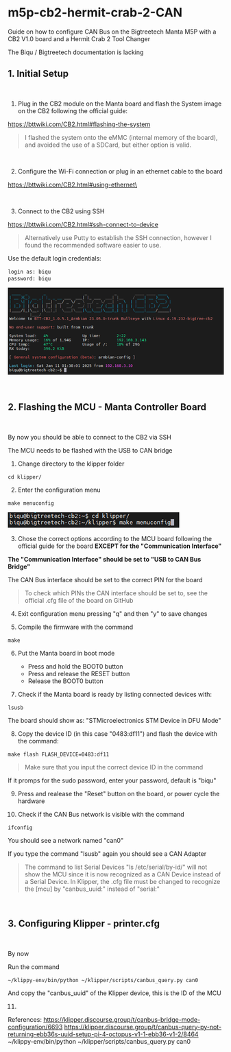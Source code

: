 # m5p-cb2-hermit-crab-2-CAN
Guide on how to configure CAN Bus on the Bigtreetech Manta M5P with a CB2 V1.0 board and a Hermit Crab 2 Tool Changer

The Biqu / Bigtreetech documentation is lacking 

## 1. Initial Setup

<br/>

1. Plug in the CB2 module on the Manta board and flash the System image on the CB2 following the official guide:

  https://bttwiki.com/CB2.html#flashing-the-system

  > I flashed the system onto the eMMC (internal memory of the board), and avoided the use of a SDCard, but either option is valid. 
  
  <br/>

2. Configure the Wi-Fi connection or plug in an ethernet cable to the board

  https://bttwiki.com/CB2.html#using-ethernet\

  <br/>

3. Connect to the CB2 using SSH

  https://bttwiki.com/CB2.html#ssh-connect-to-device

  > Alternatively use Putty to establish the SSH connection, however I found the recommended software easier to use.

  Use the default login credentials:

```
login as: biqu
password: biqu
```

![](/images/1-SSH.png)

<br/>

## 2. Flashing the MCU - Manta Controller Board

<br/>

By now you should be able to connect to the CB2 via SSH

The MCU needs to be flashed with the USB to CAN bridge

1. Change directory to the klipper folder

```
cd klipper/
```

2. Enter the configuration menu

```
make menuconfig
```

![](/images/2-makemenuconfig.png)


3. Chose the correct options according to the MCU board following the official guide for the board **EXCEPT for the "Communication Interface"**


**The "Communication Interface" should be set to "USB to CAN Bus Bridge"**

The CAN Bus interface should be set to the correct PIN for the board

> To check which PINs the CAN interface should be set to, see the official .cfg file of the board on GitHub

4. Exit configuration menu pressing "q" and then "y" to save changes

5. Compile the firmware with the command

```
make
```

6. Put the Manta board in boot mode
   - Press and hold the BOOT0 button
   - Press and release the RESET button
   - Release the BOOT0 button

7. Check if the Manta board is ready by listing connected devices with:

```
lsusb
```

The board should show as: "STMicroelectronics STM Device in DFU Mode"

8. Copy the device ID (in this case "0483:df11") and flash the device with the command:

```
make flash FLASH_DEVICE=0483:df11
```

> Make sure that you input the correct device ID in the command

If it promps for the sudo password, enter your password, default is "biqu"

9. Press and realease the "Reset" button on the board, or power cycle the hardware

10. Check if the CAN Bus network is visible with the command


```
ifconfig
```

You should see a network named "can0"

If you type the command "lsusb" again you should see a CAN Adapter

> The command to list Serial Devices "ls /etc/serial/by-id/" will not show the MCU since it is now recognized as a CAN Device instead of a Serial Device. In Klipper, the .cfg file must be changed to recognize the [mcu] by "canbus_uuid:" instead of "serial:"

<br/>

## 3. Configuring Klipper - printer.cfg

<br/>

By now


Run the command
```
~/klippy-env/bin/python ~/klipper/scripts/canbus_query.py can0
```
And copy the "canbus_uuid" of the Klipper device, this is the ID of the MCU




11. 

References:
https://klipper.discourse.group/t/canbus-bridge-mode-configuration/6693
https://klipper.discourse.group/t/canbus-query-py-not-returning-ebb36s-uuid-setup-pi-4-octopus-v1-1-ebb36-v1-2/8464
~/klippy-env/bin/python ~/klipper/scripts/canbus_query.py can0
